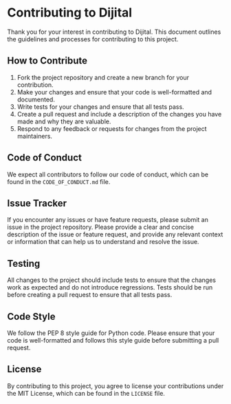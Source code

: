 # Contributing to Dijital

Thank you for your interest in contributing to Dijital. This document outlines the guidelines and processes for
contributing to this project.

## How to Contribute

1. Fork the project repository and create a new branch for your contribution.
2. Make your changes and ensure that your code is well-formatted and documented.
3. Write tests for your changes and ensure that all tests pass.
4. Create a pull request and include a description of the changes you have made and why they are valuable.
5. Respond to any feedback or requests for changes from the project maintainers.

## Code of Conduct

We expect all contributors to follow our code of conduct, which can be found in the `CODE_OF_CONDUCT.md` file.

## Issue Tracker

If you encounter any issues or have feature requests, please submit an issue in the project repository. Please provide a
clear and concise description of the issue or feature request, and provide any relevant context or information that can
help us to understand and resolve the issue.

## Testing

All changes to the project should include tests to ensure that the changes work as expected and do not introduce
regressions. Tests should be run before creating a pull request to ensure that all tests pass.

## Code Style

We follow the PEP 8 style guide for Python code. Please ensure that your code is well-formatted and follows this style
guide before submitting a pull request.

## License

By contributing to this project, you agree to license your contributions under the MIT License, which can be found in
the `LICENSE` file.